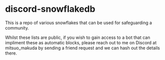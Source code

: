 # discord-snowflakedb
This is a repo of various snowflakes that can be used for safeguarding a community.

Whilst these lists are public, if you wish to gain access to a bot that can impliment these as automatic blocks, please reach out to me on Discord at mitsuo_makuda by sending a friend request and we can hash out the details there.
